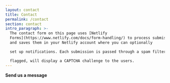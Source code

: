 ```yaml
---
layout: contact
title: Contact
permalink: /contact
section: contact
intro_paragraph: >-
  The contact form on this page uses [Netlify
  Forms](https://www.netlify.com/docs/form-handling/) to process submissions,
  and saves them in your Netlify account where you can optionally

  set up notifications. Each submission is passed through a spam filter and if

  flagged, will display a CAPTCHA challenge to the users.
---
```


**Send us a message**
